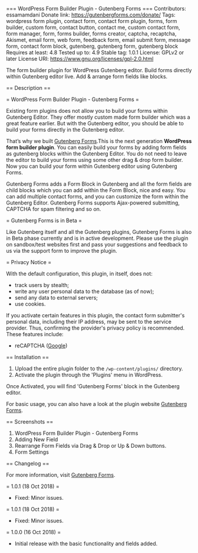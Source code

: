 === WordPress Form Builder Plugin - Gutenberg Forms ===
Contributors: essamamdani
Donate link: https://gutenbergforms.com/donate/
Tags: wordpress form plugin, contact form, contact form plugin, forms, form builder, custom form, contact button, contact me, custom contact form, form manager, form, forms builder, forms creator, captcha, recaptcha, Akismet, email form, web form, feedback form, email submit form, message form, contact form block, gutenberg, gutenberg form, gutenberg block
Requires at least: 4.8
Tested up to: 4.9
Stable tag: 1.0.1
License: GPLv2 or later
License URI: https://www.gnu.org/licenses/gpl-2.0.html

The form builder plugin for WordPress Gutenberg editor. Build forms directly within Gutenberg editor live. Add & arrange form fields like blocks.


== Description ==

= WordPress Form Builder Plugin - Gutenberg Forms =

Existing form plugins does not allow you to build your forms within Gutenberg Editor. They offer mostly custom made form builder which was a great feature earlier. But with the Gutenberg editor, you should be able to build your forms directly in the Gutenberg editor. 

That’s why we built <a href="http://gutenbergforms.com/" rel="friend" title="Gutenberg Forms">Gutenberg Forms</a>.This is the next generation **WordPress form builder plugin**. You can easily build your forms by adding form fields as gutenberg blocks within the Gutenberg Editor. You do not need to leave the editor to build your forms using some other drag & drop form builder. Now you can build your form within Gutenberg editor using Gutenberg Forms. 

Gutenberg Forms adds a Form Block in Gutenberg and all the form fields are child blocks which you can add within the Form Block, nice and easy. You can add multiple contact forms, and you can customize the form within the Gutenberg Editor. Gutenberg Forms supports Ajax-powered submitting, CAPTCHA for spam filtering and so on.


= Gutenberg Forms is in Beta =

Like Gutenberg itself and all the Gutenberg plugins, Gutenberg Forms is also in Beta phase currently and is in active development. Please use the plugin on sandbox/test websites first and pass your suggestions and feedback to us via the support form to improve the plugin.

= Privacy Notice =

With the default configuration, this plugin, in itself, does not:

* track users by stealth;
* write any user personal data to the database (as of now);
* send any data to external servers;
* use cookies.

If you activate certain features in this plugin, the contact form submitter's personal data, including their IP address, may be sent to the service provider. Thus, confirming the provider's privacy policy is recommended. These features include:

* reCAPTCHA ([Google](https://policies.google.com/?hl=en))

== Installation ==

1. Upload the entire plugin folder to the `/wp-content/plugins/` directory.
1. Activate the plugin through the 'Plugins' menu in WordPress.

Once Activated, you will find 'Gutenberg Forms' block in the Gutenberg editor.

For basic usage, you can also have a look at the plugin website [Gutenberg Forms](https://gutenbergforms.com/).


== Screenshots ==

1. WordPress Form Builder Plugin - Gutenberg Forms
2. Adding New Field
3. Rearrange Form Fields via Drag & Drop or Up & Down buttons.
4. Form Settings

== Changelog ==

For more information, visit [Gutenberg Forms](https://gutenbergforms.com).

= 1.0.1 (18 Oct 2018) =

* Fixed: Minor issues.

= 1.0.1 (18 Oct 2018) =

* Fixed: Minor issues.

= 1.0.0 (16 Oct 2018) =

* Initial release with the basic functionality and fields added.
